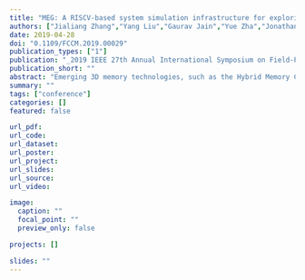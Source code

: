 ```yaml
---
title: "MEG: A RISCV-based system simulation infrastructure for exploring memory optimization using FPGAs and Hybrid Memory Cube (Best Paper Nominee)"
authors: ["Jialiang Zhang","Yang Liu","Gaurav Jain","Yue Zha","Jonathan Ta","Jing Li"]
date: 2019-04-28
doi: "0.1109/FCCM.2019.00029"
publication_types: ["1"]
publication: "_2019 IEEE 27th Annual International Symposium on Field-Programmable Custom Computing Machines (**FCCM**)_"
publication_short: ""
abstract: "Emerging 3D memory technologies, such as the Hybrid Memory Cube (HMC) and High Bandwidth Memory (HBM), provide increased bandwidth and massive memory-level parallelism. Efficiently integrating emerging memories into existing system pose new challenges and require detailed evaluation in a real computing environment. In this paper, we propose MEG, an open-source, configurable, cycle-exact, and RISC-V based full system simulation infrastructure using FPGA and HMC. MEG has three highly configurable design components: (i) a HMC adaptation module that not only enables communication between the HMC device and the processor cores but also can be extended to fit other memories (e.g., HBM, nonvolatile memory) with minimal effort, (ii) a reconfigurable memory controller along with its OS support that can be effectively leveraged by system designers to perform software-hardware co-optimization, and (iii) a performance monitor module that effectively improves the observability and debuggability of the system to guide performance optimization. We provide a prototype implementation of MEG on Xilinx VCU110 board and demonstrate its capability, fidelity, and flexibility on real-world benchmark applications. We hope that our open-source release of MEG fills a gap in the space of publicly-available FPGA-based full system simulation infrastructures specifically targeting memory system and inspires further collaborative software/hardware innovations."
summary: ""
tags: ["conference"]
categories: []
featured: false

url_pdf:
url_code:
url_dataset:
url_poster:
url_project:
url_slides:
url_source:
url_video:

image:
  caption: ""
  focal_point: ""
  preview_only: false

projects: []

slides: ""
---
```



